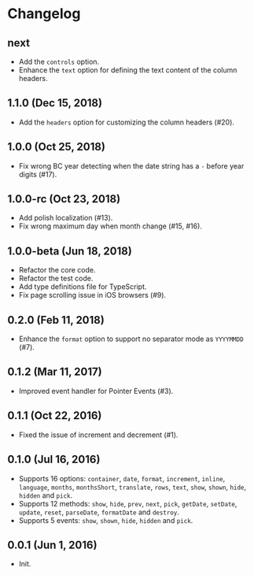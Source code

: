 # Changelog

## next

- Add the `controls` option.
- Enhance the `text` option for defining the text content of the column headers.

## 1.1.0 (Dec 15, 2018)

- Add the `headers` option for customizing the column headers (#20).

## 1.0.0 (Oct 25, 2018)

- Fix wrong BC year detecting when the date string has a `-` before year digits (#17).

## 1.0.0-rc (Oct 23, 2018)

- Add polish localization (#13).
- Fix wrong maximum day when month change (#15, #16).

## 1.0.0-beta (Jun 18, 2018)

- Refactor the core code.
- Refactor the test code.
- Add type definitions file for TypeScript.
- Fix page scrolling issue in iOS browsers (#9).

## 0.2.0 (Feb 11, 2018)

- Enhance the `format` option to support no separator mode as `YYYYMMDD` (#7).

## 0.1.2 (Mar 11, 2017)

- Improved event handler for Pointer Events (#3).

## 0.1.1 (Oct 22, 2016)

- Fixed the issue of increment and decrement (#1).

## 0.1.0 (Jul 16, 2016)

- Supports 16 options: `container`, `date`, `format`, `increment`, `inline`, `language`, `months`, `monthsShort`, `translate`, `rows`, `text`, `show`, `shown`, `hide`, `hidden` and `pick`.
- Supports 12 methods: `show`, `hide`, `prev`, `next`, `pick`, `getDate`, `setDate`, `update`, `reset`, `parseDate`, `formatDate` and `destroy`.
- Supports 5 events: `show`, `shown`, `hide`, `hidden` and `pick`.

## 0.0.1 (Jun 1, 2016)

- Init.
